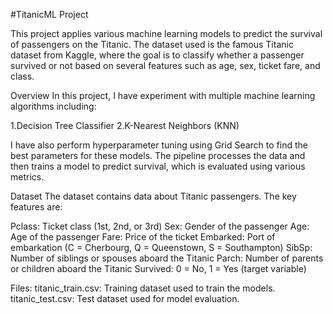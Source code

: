 #TitanicML Project

This project applies various machine learning models to predict the survival of passengers on the Titanic. The dataset used is the famous Titanic dataset from Kaggle, where the goal is to classify whether a passenger survived or not based on several features such as age, sex, ticket fare, and class.

Overview
In this project, I have experiment with multiple machine learning algorithms including:

1.Decision Tree Classifier
2.K-Nearest Neighbors (KNN)


I have also perform hyperparameter tuning using Grid Search to find the best parameters for these models. The pipeline processes the data and then trains a model to predict survival, which is evaluated using various metrics.


Dataset
The dataset contains data about Titanic passengers. The key features are:

Pclass: Ticket class (1st, 2nd, or 3rd)
Sex: Gender of the passenger
Age: Age of the passenger
Fare: Price of the ticket
Embarked: Port of embarkation (C = Cherbourg, Q = Queenstown, S = Southampton)
SibSp: Number of siblings or spouses aboard the Titanic
Parch: Number of parents or children aboard the Titanic
Survived: 0 = No, 1 = Yes (target variable)


Files:
titanic_train.csv: Training dataset used to train the models.
titanic_test.csv: Test dataset used for model evaluation.
